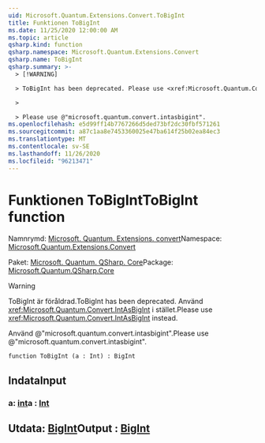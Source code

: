 ```yaml
---
uid: Microsoft.Quantum.Extensions.Convert.ToBigInt
title: Funktionen ToBigInt
ms.date: 11/25/2020 12:00:00 AM
ms.topic: article
qsharp.kind: function
qsharp.namespace: Microsoft.Quantum.Extensions.Convert
qsharp.name: ToBigInt
qsharp.summary: >-
  > [!WARNING]

  > ToBigInt has been deprecated. Please use <xref:Microsoft.Quantum.Convert.IntAsBigInt> instead.

  >

  > Please use @"microsoft.quantum.convert.intasbigint".
ms.openlocfilehash: e5d99ff14b7767266d5ded73bf2dc30fbf571261
ms.sourcegitcommit: a87c1aa8e7453360025e47ba614f25b02ea84ec3
ms.translationtype: MT
ms.contentlocale: sv-SE
ms.lasthandoff: 11/26/2020
ms.locfileid: "96213471"
---
```

# <a name="tobigint-function"></a><span data-ttu-id="5445e-102">Funktionen ToBigInt</span><span class="sxs-lookup"><span data-stu-id="5445e-102">ToBigInt function</span></span>

<span data-ttu-id="5445e-103">Namnrymd: [Microsoft. Quantum. Extensions. convert](xref:Microsoft.Quantum.Extensions.Convert)</span><span class="sxs-lookup"><span data-stu-id="5445e-103">Namespace: [Microsoft.Quantum.Extensions.Convert](xref:Microsoft.Quantum.Extensions.Convert)</span></span>

<span data-ttu-id="5445e-104">Paket: [Microsoft. Quantum. QSharp. Core](https://nuget.org/packages/Microsoft.Quantum.QSharp.Core)</span><span class="sxs-lookup"><span data-stu-id="5445e-104">Package: [Microsoft.Quantum.QSharp.Core](https://nuget.org/packages/Microsoft.Quantum.QSharp.Core)</span></span>


> [!WARNING]
> <span data-ttu-id="5445e-105">ToBigInt är föråldrad.</span><span class="sxs-lookup"><span data-stu-id="5445e-105">ToBigInt has been deprecated.</span></span> <span data-ttu-id="5445e-106">Använd <xref:Microsoft.Quantum.Convert.IntAsBigInt> i stället.</span><span class="sxs-lookup"><span data-stu-id="5445e-106">Please use <xref:Microsoft.Quantum.Convert.IntAsBigInt> instead.</span></span>
>
> <span data-ttu-id="5445e-107">Använd @"microsoft.quantum.convert.intasbigint".</span><span class="sxs-lookup"><span data-stu-id="5445e-107">Please use @"microsoft.quantum.convert.intasbigint".</span></span>



```qsharp
function ToBigInt (a : Int) : BigInt
```


## <a name="input"></a><span data-ttu-id="5445e-108">Indata</span><span class="sxs-lookup"><span data-stu-id="5445e-108">Input</span></span>

### <a name="a--int"></a><span data-ttu-id="5445e-109">a: [int](xref:microsoft.quantum.lang-ref.int)</span><span class="sxs-lookup"><span data-stu-id="5445e-109">a : [Int](xref:microsoft.quantum.lang-ref.int)</span></span>





## <a name="output--bigint"></a><span data-ttu-id="5445e-110">Utdata: [BigInt](xref:microsoft.quantum.lang-ref.bigint)</span><span class="sxs-lookup"><span data-stu-id="5445e-110">Output : [BigInt](xref:microsoft.quantum.lang-ref.bigint)</span></span>

